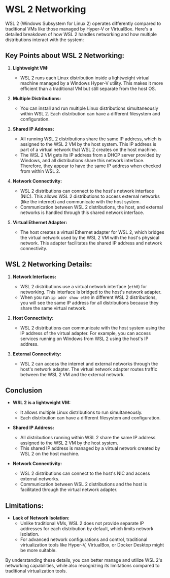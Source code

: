 # WSL 2 Networking

WSL 2 (Windows Subsystem for Linux 2) operates differently compared to traditional VMs like those managed by Hyper-V or VirtualBox. Here's a detailed breakdown of how WSL 2 handles networking and how multiple distributions interact with the system:

## Key Points about WSL 2 Networking:

1. **Lightweight VM:**

   - WSL 2 runs each Linux distribution inside a lightweight virtual machine managed by a Windows Hyper-V utility. This makes it more efficient than a traditional VM but still separate from the host OS.

2. **Multiple Distributions:**

   - You can install and run multiple Linux distributions simultaneously within WSL 2. Each distribution can have a different filesystem and configuration.

3. **Shared IP Address:**

   - All running WSL 2 distributions share the same IP address, which is assigned to the WSL 2 VM by the host system. This IP address is part of a virtual network that WSL 2 creates on the host machine.
   - The WSL 2 VM gets its IP address from a DHCP server provided by Windows, and all distributions share this network interface. Therefore, they appear to have the same IP address when checked from within WSL 2.

4. **Network Connectivity:**

   - WSL 2 distributions can connect to the host's network interface (NIC). This allows WSL 2 distributions to access external networks (like the internet) and communicate with the host system.
   - Communication between WSL 2 distributions, the host, and external networks is handled through this shared network interface.

5. **Virtual Ethernet Adapter:**
   - The host creates a virtual Ethernet adapter for WSL 2, which bridges the virtual network used by the WSL 2 VM with the host's physical network. This adapter facilitates the shared IP address and network connectivity.

## WSL 2 Networking Details:

1. **Network Interfaces:**

   - WSL 2 distributions use a virtual network interface (`eth0`) for networking. This interface is bridged to the host's network adapter.
   - When you run `ip addr show eth0` in different WSL 2 distributions, you will see the same IP address for all distributions because they share the same virtual network.

2. **Host Connectivity:**

   - WSL 2 distributions can communicate with the host system using the IP address of the virtual adapter. For example, you can access services running on Windows from WSL 2 using the host's IP address.

3. **External Connectivity:**
   - WSL 2 can access the internet and external networks through the host's network adapter. The virtual network adapter routes traffic between the WSL 2 VM and the external network.

## Conclusion

- **WSL 2 is a lightweight VM:**

  - It allows multiple Linux distributions to run simultaneously.
  - Each distribution can have a different filesystem and configuration.

- **Shared IP Address:**

  - All distributions running within WSL 2 share the same IP address assigned to the WSL 2 VM by the host system.
  - This shared IP address is managed by a virtual network created by WSL 2 on the host machine.

- **Network Connectivity:**
  - WSL 2 distributions can connect to the host's NIC and access external networks.
  - Communication between WSL 2 distributions and the host is facilitated through the virtual network adapter.

## Limitations:

- **Lack of Network Isolation:**
  - Unlike traditional VMs, WSL 2 does not provide separate IP addresses for each distribution by default, which limits network isolation.
  - For advanced network configurations and control, traditional virtualization tools like Hyper-V, VirtualBox, or Docker Desktop might be more suitable.

By understanding these details, you can better manage and utilize WSL 2's networking capabilities, while also recognizing its limitations compared to traditional virtualization tools.
